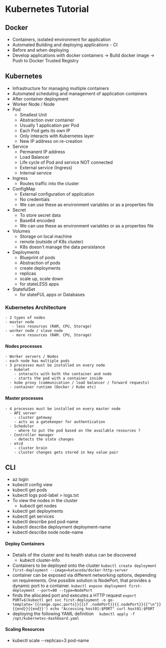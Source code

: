 # Kubernetes Tutorial

## Docker
  - Containers, isolated environment for application
  - Automated Building and deploying applications - CI
  - Before and when deploying
  - Develop applications with docker containers -> Build docker image -> Push to Docker Trusted Registry

## Kubernetes
  - Infrastructure for managing multiple containers
  - Automated scheduling and management of application containers
  - After container deployment
  - Worker Node / Node
  - Pod
    - Smallest Unit
    - Abstraction over container
    - Usually 1 application per Pod
    - Each Pod gets its own IP
    - Only interacts with Kubernetes layer
    - New IP address on re-creation
  - Service
    - Permanent IP address
    - Load Balancer
    - Life cycle of Pod and service NOT connected
    - External service (Ingress)
    - Internal service
  - Ingress
    - Routes traffic into the cluster
  - ConfigMap
    - External configuration of application
    - No credentials
    - We can use these as environment variables or as a properties file
  - Secret
    - To store secret data
    - Base64 encoded
    - We can use these as environment variables or as a properties file
  - Volumes
    - Storage on local machine
    - remote (outside of K8s cluster)
    - K8s doesn't manage the data persistance
  - Deployments
    - Blueprint of pods
    - Abstraction of pods
    - create deployments
    - replicas
    - scale up, scale down
    - for stateLESS apps
  - StatefulSet
    - for stateFUL apps or Databases


### Kubernetes Architecture
    - 2 types of nodes
    - master node
       - less resources (RAM, CPU, Storage)
    - worker node / slave node
       - more resources (RAM. CPU, Storage)

#### Nodes processes

    - Worker servers / Nodes 
    - each node has multiple pods
    - 3 processes must be installed on every node
      - kubelet 
        - interacts with both the container and node
        - starts the pod with a container inside
      - kube proxy (communication / load balancer / forward requests)
      - container runtime (Docker / Kube etc)

#### Master processes

    - 4 processes must be installed on every master node
      - API server
        - cluster gateway
        - acts as a gatekeeper for authentication
      - Scheduler
        - where to put the pod based on the available resources ?
      - Controller manager
        - detects the state changes
      - etcd
        - cluster brain
        - cluster changes gets stored in key value pair



## CLI
  * az login
  * kubectl config view
  * kubectl get pods
  * kubectl logs pod-label > logs.txt
  * To view the nodes in the cluster
     - kubectl get nodes
  * kubectl get deployments
  * kubectl get services
  * kubectl describe pod pod-name
  * kubectl describe deployment deployment-name
  * kubectl describe node node-name

#### Deploy Containers
  - Details of the cluster and its health status can be discovered
    - kubectl cluster-info
  - Containers to be deployed onto the cluster
  `
      kubectl create deployment first-deployment --image=katacoda/docker-http-server
  `
  - container can be exposed via different networking options, depending on requirements. One possible solution is NodePort, that provides a dynamic port to a container.
  `
      kubectl expose deployment first-deployment --port=80 --type=NodePort
  `
  - finds the allocated port and executes a HTTP request
  `
      export PORT=$(kubectl get svc first-deployment -o go-template='{{range.spec.ports}}{{if .nodePort}}{{.nodePort}}{{"\n"}}{{end}}{{end}}')
echo "Accessing host01:$PORT"
curl host01:$PORT
  `
  - deploying the following YAML definition
  `  
  kubectl apply -f /opt/kubernetes-dashboard.yaml
  `

#### Scaling Resources
  * kubectl scale --replicas=3 pod-name